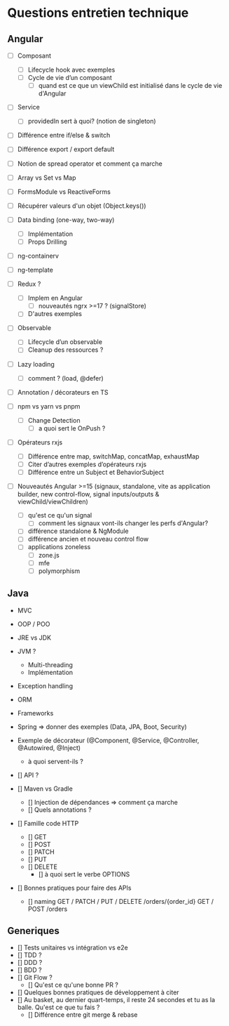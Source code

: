 # Questions entretien technique

## Angular

- [ ] Composant

  - [ ] Lifecycle hook avec exemples
  - [ ] Cycle de vie d’un composant
    - [ ] quand est ce que un viewChild est initialisé dans le cycle de vie d'Angular

- [ ] Service

  - [ ] providedIn sert à quoi? (notion de singleton)

- [ ] Différence entre if/else & switch

- [ ] Différence export / export default

- [ ] Notion de spread operator et comment ça marche

- [ ] Array vs Set vs Map

- [ ] FormsModule vs ReactiveForms
- [ ] Récupérer valeurs d'un objet (Object.keys())

- [ ] Data binding (one-way, two-way)

  - [ ] Implémentation
  - [ ] Props Drilling

- [ ] ng-containerv
- [ ] ng-template

- [ ] Redux ?

  - [ ] Implem en Angular
    - [ ] nouveautés ngrx >=17 ? (signalStore)
  - [ ] D'autres exemples

- [ ] Observable
  - [ ] Lifecycle d’un observable
  - [ ] Cleanup des ressources ?

- [ ] Lazy loading
  - [ ] comment ? (load, @defer)
- [ ] Annotation / décorateurs en TS

- [ ] npm vs yarn vs pnpm
  - [ ] Change Detection
    - [ ] a quoi sert le OnPush ?

- [ ] Opérateurs rxjs
  - [ ] Différence entre map, switchMap, concatMap, exhaustMap
  - [ ] Citer d’autres exemples d’opérateurs rxjs
  - [ ] Différence entre un Subject et BehaviorSubject

- [ ] Nouveautés Angular >=15 (signaux, standalone, vite as application builder, new control-flow, signal inputs/outputs & viewChild/viewChildren)
  - [ ] qu'est ce qu'un signal
    - [ ] comment les signaux vont-ils changer les perfs d'Angular?
  - [ ] différence standalone & NgModule
  - [ ] différence ancien et nouveau control flow
  - [ ] applications zoneless
    - [ ] zone.js
    - [ ] mfe
    - [ ] polymorphism

## Java

- MVC
- OOP / POO
- JRE vs JDK
- JVM ?
  - Multi-threading
  - Implémentation
- Exception handling
- ORM
- Frameworks
- Spring => donner des exemples (Data, JPA, Boot, Security)
- Exemple de décorateur (@Component, @Service, @Controller, @Autowired, @Inject)
  - à quoi servent-ils ?

- [] API ?
- [] Maven vs Gradle
  - [] Injection de dépendances => comment ça marche
  - [] Quels annotations ?
- [] Famille code HTTP
  - [] GET
  - [] POST
  - [] PATCH
  - [] PUT
  - [] DELETE
    - [] à quoi sert le verbe OPTIONS
- [] Bonnes pratiques pour faire des APIs
  - [] naming
    GET / PATCH / PUT / DELETE /orders/{order_id}
    GET / POST /orders

## Generiques

- [] Tests unitaires vs intégration vs e2e
- [] TDD ?
- [] DDD ?
- [] BDD ?
- [] Git Flow ?
  - [] Qu'est ce qu'une bonne PR ?
- [] Quelques bonnes pratiques de développement à citer
- [] Au basket, au dernier quart-temps, il reste 24 secondes et tu as la balle. Qu'est ce que tu fais ?
  - [] Différence entre git merge & rebase
